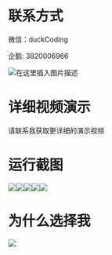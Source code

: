 # 联系方式

微信：duckCoding

企鹅: 3820006966

![在这里插入图片描述](http://upload.cxycsx.vip/91ab4bcb4f2c4c6db86365bb6d6e9c62.jpeg)

# 详细视频演示

请联系我获取更详细的演示视频

# 运行截图

![](http://www.bysj52.com/uploadfile/ueditor/image/202306/%E6%AF%95%E8%AE%BEssm314%E5%9F%BA%E4%BA%8Ejavaweb%E7%9A%84%E5%AD%A6%E7%94%9F%E4%BA%8C%E6%89%8B%E4%B9%A6%E7%B1%8D%E4%BA%A4%E6%98%93%E5%B9%B3%E5%8F%B0%E7%9A%84+vue%E6%AF%95%E4%B8%9A%E8%AE%BE%E8%AE%A1/1.png)![](http://www.bysj52.com/uploadfile/ueditor/image/202306/%E6%AF%95%E8%AE%BEssm314%E5%9F%BA%E4%BA%8Ejavaweb%E7%9A%84%E5%AD%A6%E7%94%9F%E4%BA%8C%E6%89%8B%E4%B9%A6%E7%B1%8D%E4%BA%A4%E6%98%93%E5%B9%B3%E5%8F%B0%E7%9A%84+vue%E6%AF%95%E4%B8%9A%E8%AE%BE%E8%AE%A1/2.png)![](http://www.bysj52.com/uploadfile/ueditor/image/202306/%E6%AF%95%E8%AE%BEssm314%E5%9F%BA%E4%BA%8Ejavaweb%E7%9A%84%E5%AD%A6%E7%94%9F%E4%BA%8C%E6%89%8B%E4%B9%A6%E7%B1%8D%E4%BA%A4%E6%98%93%E5%B9%B3%E5%8F%B0%E7%9A%84+vue%E6%AF%95%E4%B8%9A%E8%AE%BE%E8%AE%A1/3.png)![](http://www.bysj52.com/uploadfile/ueditor/image/202306/%E6%AF%95%E8%AE%BEssm314%E5%9F%BA%E4%BA%8Ejavaweb%E7%9A%84%E5%AD%A6%E7%94%9F%E4%BA%8C%E6%89%8B%E4%B9%A6%E7%B1%8D%E4%BA%A4%E6%98%93%E5%B9%B3%E5%8F%B0%E7%9A%84+vue%E6%AF%95%E4%B8%9A%E8%AE%BE%E8%AE%A1/4.png)![](http://www.bysj52.com/uploadfile/ueditor/image/202306/%E6%AF%95%E8%AE%BEssm314%E5%9F%BA%E4%BA%8Ejavaweb%E7%9A%84%E5%AD%A6%E7%94%9F%E4%BA%8C%E6%89%8B%E4%B9%A6%E7%B1%8D%E4%BA%A4%E6%98%93%E5%B9%B3%E5%8F%B0%E7%9A%84+vue%E6%AF%95%E4%B8%9A%E8%AE%BE%E8%AE%A1/5.png)

# 为什么选择我

![](http://upload.cxycsx.vip/%E7%A8%8B%E5%BA%8F%E8%AE%BE%E8%AE%A1.png)


